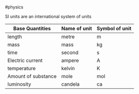 #physics

SI units are an international system of units

|**Base Quantities**|**Name of unit**|**Symbol of unit**|
|---|---|---|
|length|metre|m|
|mass|mass|kg|
|time|second|s|
|Electric current|ampere|A|
|temperature|kelvin|K|
|Amount of substance|mole|mol|
|luminosity|candela|ca|

